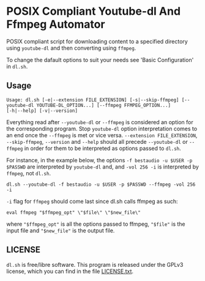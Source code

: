 # POSIX Compliant Youtube-dl And Ffmpeg Automator

POSIX compliant script for downloading content to a specified directory 
using `youtube-dl` and then converting using `ffmpeg`.

To change the dafault options to suit your needs see 'Basic Configuration' 
in `dl.sh`.

## Usage

```
Usage: dl.sh [-e|--extension FILE_EXTENSION] [-s|--skip-ffmpeg] [--youtube-dl YOUTUBE-DL_OPTION...] [--ffmpeg FFMPEG_OPTION...] 
[-h|--help] [-v|--version]
```

Everything read after `--youtube-dl` or `--ffmpeg` is considered an option for the corresponding program. 
Stop `youtube-dl` option interpretation comes to an end once the `--ffmpeg` is met or vice versa. 
`--extension FILE_EXTENSION`, `--skip-ffmpeg`, `--version` and `--help` should all precede 
`--youtube-dl` or `--ffmpeg` in order for them to be interpreted as options passed to `dl.sh`.

For instance, in the example below, the options `-f bestaudio -u $USER -p $PASSWD` are interpreted by `youtube-dl` and,
and `-vol 256 -i` is interpreted by `ffmpeg`, not `dl.sh`.
```
dl.sh --youtube-dl -f bestaudio -u $USER -p $PASSWD --ffmpeg -vol 256 -i
```

`-i` flag for `ffmpeg` should come last since dl.sh calls ffmpeg as such:
```
eval ffmpeg "$ffmpeg_opt" \"$file\" \"$new_file\"
```
where `"$ffmpeg_opt"` is all the options passed to ffmpeg, `"$file"` is the input file and `"$new_file"` is the output file.

## LICENSE

`dl.sh` is free/libre software. This program is released under the 
GPLv3 license, which you can find in the file [LICENSE.txt](LICENCE.txt).
